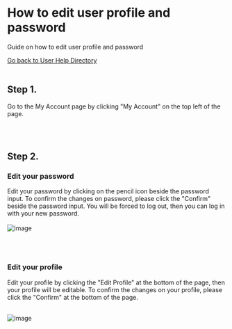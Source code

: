 # How to edit user profile and password
Guide on how to edit user profile and password

[Go back to User Help Directory](https://thomcleary.github.io/cits3200-unipark-booking/admin_directory)
<br><br>

## Step 1.

Go to the My Account page by clicking "My Account" on the top left of the page. 

<br><br>

## Step 2.

### Edit your password

Edit your password by clicking on the pencil icon beside the password input. To confirm the changes on password, please click the "Confirm" beside the password input. You will be forced to log out, then you can log in with your new password.
<br><br>
![image](https://user-images.githubusercontent.com/44263718/135999014-73d9a385-6586-43db-ab38-199a45de1a33.png)

<br><br>
### Edit your profile

Edit your profile by clicking the "Edit Profile" at the bottom of the page, then your profile will be editable. To confirm the changes on your profile, please click the "Confirm" at the bottom of the page.
<br><br>

![image](https://user-images.githubusercontent.com/44263718/135998876-5ce0f23c-841c-4c2f-93c4-f67bbce9b83d.png)
<br><br>